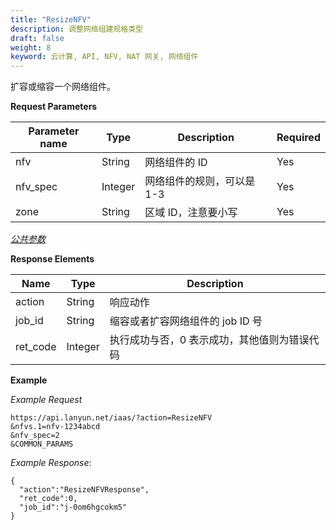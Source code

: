 ```yaml
---
title: "ResizeNFV"
description: 调整网络组建规格类型
draft: false
weight: 8
keyword: 云计算, API, NFV, NAT 网关, 网络组件
---
```




扩容或缩容一个网络组件。

**Request Parameters**

| Parameter name | Type | Description | Required |
| --- | --- | --- | --- |
| nfv | String | 网络组件的 ID | Yes |
| nfv_spec | Integer | 网络组件的规则，可以是 1-3 | Yes |
| zone | String | 区域 ID，注意要小写 | Yes |

[_公共参数_](../../get_api/parameters/)

**Response Elements**

| Name | Type | Description |
| --- | --- | --- |
| action | String | 响应动作 |
| job_id | String | 缩容或者扩容网络组件的 job ID 号 |
| ret_code | Integer | 执行成功与否，0 表示成功，其他值则为错误代码 |

**Example**

_Example Request_

```
https://api.lanyun.net/iaas/?action=ResizeNFV
&nfvs.1=nfv-1234abcd
&nfv_spec=2
&COMMON_PARAMS
```

_Example Response_:

```
{
  "action":"ResizeNFVResponse",
  "ret_code":0,
  "job_id":"j-0om6hgcokm5"
}
```
